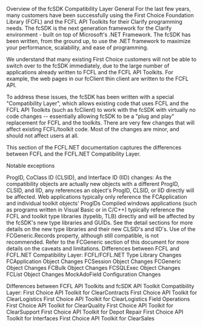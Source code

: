 Overview of the fcSDK Compatibility Layer
General
For the last few years, many customers have been successfully using the First Choice Foundation Library (FCFL) and the FCFL API Toolkits for their Clarify programming needs. The fcSDK is the next generation framework for the Clarify environment - built on top of Microsoft's .NET Framework. The fcSDK has been written, from the ground up, to use the .NET framework to maximize your performance, scalability, and ease of programming.

We understand that many existing First Choice customers will not be able to switch over to the fcSDK immediately, due to the large number of applications already written to FCFL and the FCFL API Toolkits. For example, the web pages in our fcClient thin client are written to the FCFL API.

To address these issues, the fcSDK has been written with a special "Compatibility Layer", which allows existing code that uses FCFL and the FCFL API Toolkits (such as fcClient) to work with the fcSDK with virtually no code changes -- essentially allowing fcSDK to be a "plug and play" replacement for FCFL and the toolkits. There are very few changes that will affect existing FCFL/toolkit code. Most of the changes are minor, and should not affect users at all.

This section of the FCFL.NET documentation captures the differences between FCFL and the FCFL.NET Compatibility Layer.

Notable exceptions

ProgID, CoClass ID (CLSID), and Interface ID (IID) changes: As the compatibility objects are actually new objects with a different ProgID, CLSID, and IID, any references an object's ProgID, CLSID, or IID directly will be affected.
Web applications typically only reference the FCApplication and individual toolkit objects' ProgIDs
Compiled windows applications (such as programs written in Visual Basic or in C/C++) typically reference the FCFL and toolkit type libraries (typelib, TLB) directly and will be affected by the fcSDK's new type libraries and GUIDs. See the detail sections for more details on the new type libraries and their new CLSID's and IID's.
Use of the FCGeneric.Records property, although still compatible, is not recommended. Refer to the FCGeneric section of this document for more details on the caveats and limitations.
Differences between FCFL and FCFL.NET Compatibility Layer:
FCFL/FCFL.NET Type Library Changes
FCApplication Object Changes
FCSession Object Changes
FCGeneric Object Changes
FCBulk Object Changes
FCSQLExec Object Changes
FCList Object Changes
MockAdoField
Configuration Changes

Differences between FCFL API Toolkits and fcSDK API Toolkit Compatibility Layer:
First Choice API Toolkit for ClearContracts
First Choice API Toolkit for ClearLogistics
First Choice API Toolkit for ClearLogistics Field Operations
First Choice API Toolkit for ClearQuality
First Choice API Toolkit for ClearSupport
First Choice API Toolkit for Depot Repair
First Choice API Toolkit for Interfaces
First Choice API Toolkit for ClearSales
